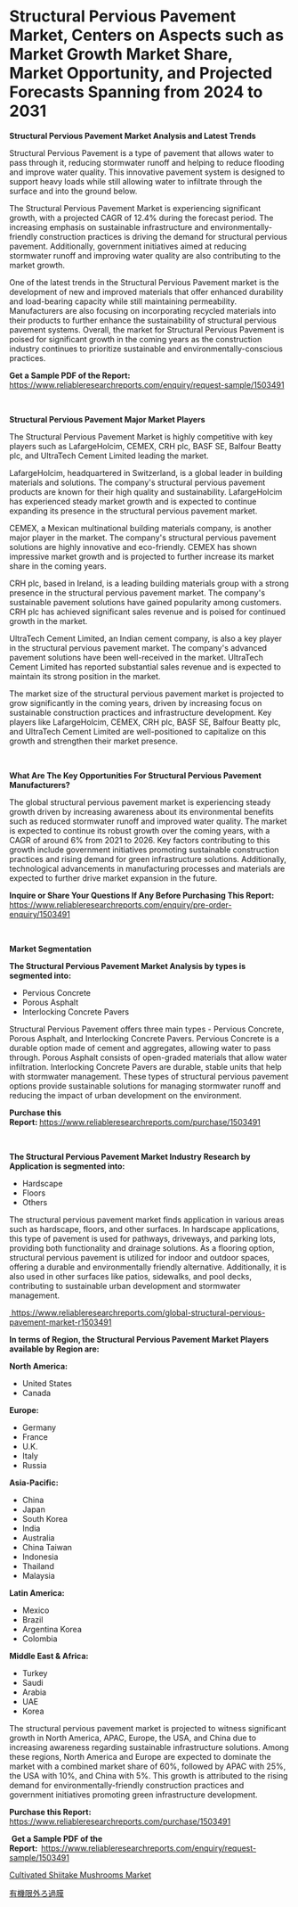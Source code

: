 <p><h1>Structural Pervious Pavement Market, Centers on Aspects such as Market Growth Market Share, Market Opportunity, and Projected Forecasts Spanning from 2024 to 2031</h1></p><p><strong>Structural Pervious Pavement Market Analysis and Latest Trends</strong></p>
<p><p>Structural Pervious Pavement is a type of pavement that allows water to pass through it, reducing stormwater runoff and helping to reduce flooding and improve water quality. This innovative pavement system is designed to support heavy loads while still allowing water to infiltrate through the surface and into the ground below.</p><p>The Structural Pervious Pavement Market is experiencing significant growth, with a projected CAGR of 12.4% during the forecast period. The increasing emphasis on sustainable infrastructure and environmentally-friendly construction practices is driving the demand for structural pervious pavement. Additionally, government initiatives aimed at reducing stormwater runoff and improving water quality are also contributing to the market growth.</p><p>One of the latest trends in the Structural Pervious Pavement market is the development of new and improved materials that offer enhanced durability and load-bearing capacity while still maintaining permeability. Manufacturers are also focusing on incorporating recycled materials into their products to further enhance the sustainability of structural pervious pavement systems. Overall, the market for Structural Pervious Pavement is poised for significant growth in the coming years as the construction industry continues to prioritize sustainable and environmentally-conscious practices.</p></p>
<p><strong>Get a Sample PDF of the Report:&nbsp;</strong> <a href="https://www.reliableresearchreports.com/enquiry/request-sample/1503491">https://www.reliableresearchreports.com/enquiry/request-sample/1503491</a></p>
<p>&nbsp;</p>
<p><strong>Structural Pervious Pavement Major Market Players</strong></p>
<p><p>The Structural Pervious Pavement Market is highly competitive with key players such as LafargeHolcim, CEMEX, CRH plc, BASF SE, Balfour Beatty plc, and UltraTech Cement Limited leading the market. </p><p>LafargeHolcim, headquartered in Switzerland, is a global leader in building materials and solutions. The company's structural pervious pavement products are known for their high quality and sustainability. LafargeHolcim has experienced steady market growth and is expected to continue expanding its presence in the structural pervious pavement market.</p><p>CEMEX, a Mexican multinational building materials company, is another major player in the market. The company's structural pervious pavement solutions are highly innovative and eco-friendly. CEMEX has shown impressive market growth and is projected to further increase its market share in the coming years.</p><p>CRH plc, based in Ireland, is a leading building materials group with a strong presence in the structural pervious pavement market. The company's sustainable pavement solutions have gained popularity among customers. CRH plc has achieved significant sales revenue and is poised for continued growth in the market.</p><p>UltraTech Cement Limited, an Indian cement company, is also a key player in the structural pervious pavement market. The company's advanced pavement solutions have been well-received in the market. UltraTech Cement Limited has reported substantial sales revenue and is expected to maintain its strong position in the market.</p><p>The market size of the structural pervious pavement market is projected to grow significantly in the coming years, driven by increasing focus on sustainable construction practices and infrastructure development. Key players like LafargeHolcim, CEMEX, CRH plc, BASF SE, Balfour Beatty plc, and UltraTech Cement Limited are well-positioned to capitalize on this growth and strengthen their market presence.</p></p>
<p>&nbsp;</p>
<p><strong>What Are The Key Opportunities For Structural Pervious Pavement Manufacturers?</strong></p>
<p><p>The global structural pervious pavement market is experiencing steady growth driven by increasing awareness about its environmental benefits such as reduced stormwater runoff and improved water quality. The market is expected to continue its robust growth over the coming years, with a CAGR of around 6% from 2021 to 2026. Key factors contributing to this growth include government initiatives promoting sustainable construction practices and rising demand for green infrastructure solutions. Additionally, technological advancements in manufacturing processes and materials are expected to further drive market expansion in the future.</p></p>
<p><strong>Inquire or Share Your Questions If Any Before Purchasing This Report:</strong> <a href="https://www.reliableresearchreports.com/enquiry/pre-order-enquiry/1503491">https://www.reliableresearchreports.com/enquiry/pre-order-enquiry/1503491</a></p>
<p>&nbsp;</p>
<p><strong>Market Segmentation</strong></p>
<p><strong>The Structural Pervious Pavement Market Analysis by types is segmented into:</strong></p>
<p><ul><li>Pervious Concrete</li><li>Porous Asphalt</li><li>Interlocking Concrete Pavers</li></ul></p>
<p><p>Structural Pervious Pavement offers three main types - Pervious Concrete, Porous Asphalt, and Interlocking Concrete Pavers. Pervious Concrete is a durable option made of cement and aggregates, allowing water to pass through. Porous Asphalt consists of open-graded materials that allow water infiltration. Interlocking Concrete Pavers are durable, stable units that help with stormwater management. These types of structural pervious pavement options provide sustainable solutions for managing stormwater runoff and reducing the impact of urban development on the environment.</p></p>
<p><strong>Purchase this Report:&nbsp;</strong><a href="https://www.reliableresearchreports.com/purchase/1503491">https://www.reliableresearchreports.com/purchase/1503491</a></p>
<p>&nbsp;</p>
<p><strong>The Structural Pervious Pavement Market Industry Research by Application is segmented into:</strong></p>
<p><ul><li>Hardscape</li><li>Floors</li><li>Others</li></ul></p>
<p><p>The structural pervious pavement market finds application in various areas such as hardscape, floors, and other surfaces. In hardscape applications, this type of pavement is used for pathways, driveways, and parking lots, providing both functionality and drainage solutions. As a flooring option, structural pervious pavement is utilized for indoor and outdoor spaces, offering a durable and environmentally friendly alternative. Additionally, it is also used in other surfaces like patios, sidewalks, and pool decks, contributing to sustainable urban development and stormwater management.</p></p>
<p><a href="https://www.reliableresearchreports.com/global-structural-pervious-pavement-market-r1503491">&nbsp;https://www.reliableresearchreports.com/global-structural-pervious-pavement-market-r1503491</a></p>
<p><strong>In terms of Region, the Structural Pervious Pavement Market Players available by Region are:</strong></p>
<p>
    <p> <strong> North America: </strong>
        <ul>
            <li>United States</li>
            <li>Canada</li>
        </ul>
        </p> 
    <p> <strong> Europe: </strong>
        <ul>
            <li>Germany</li>
            <li>France</li>
            <li>U.K.</li>
            <li>Italy</li>
            <li>Russia</li>
        </ul>
        </p> 
    <p> <strong> Asia-Pacific: </strong>
        <ul>
            <li>China</li>
            <li>Japan</li>
            <li>South Korea</li>
            <li>India</li>
            <li>Australia</li>
            <li>China Taiwan</li>
            <li>Indonesia</li>
            <li>Thailand</li>
            <li>Malaysia</li>
        </ul>
        </p> 
    <p> <strong> Latin America: </strong>
        <ul>
            <li>Mexico</li>
            <li>Brazil</li>
            <li>Argentina Korea</li>
            <li>Colombia</li>
        </ul>
        </p> 
    <p> <strong> Middle East & Africa: </strong>
        <ul>
            <li>Turkey</li>
            <li>Saudi</li>
            <li>Arabia</li>
            <li>UAE</li>
            <li>Korea</li>
        </ul>
    </p>
    </p>
<p><p>The structural pervious pavement market is projected to witness significant growth in North America, APAC, Europe, the USA, and China due to increasing awareness regarding sustainable infrastructure solutions. Among these regions, North America and Europe are expected to dominate the market with a combined market share of 60%, followed by APAC with 25%, the USA with 10%, and China with 5%. This growth is attributed to the rising demand for environmentally-friendly construction practices and government initiatives promoting green infrastructure development.</p></p>
<p><strong>Purchase this Report: </strong><a href="https://www.reliableresearchreports.com/purchase/1503491">https://www.reliableresearchreports.com/purchase/1503491</a></p>
<p>&nbsp;<strong>Get a Sample PDF of the Report:&nbsp;&nbsp;</strong><a href="https://www.reliableresearchreports.com/enquiry/request-sample/1503491">https://www.reliableresearchreports.com/enquiry/request-sample/1503491</a></p>
<p><strong></strong></p>
<p><p><a href="https://github.com/gamblestampleyjenny50m5sl6/Market-Research-Report-List-2/blob/main/cultivated-shiitake-mushrooms-market.md">Cultivated Shiitake Mushrooms Market</a></p><p><a href="https://github.com/xtkhtofdt934839/Market-Research-Report-List-2/blob/main/856764594894.md">有機限外ろ過膜</a></p></p>